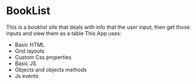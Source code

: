 # BookList
This is a booklist site that deals with info that the user input, then get those inputs and view them as a table 
This App uses:
  - Basic HTML
  - Grid layouts
  - Custom Css properties
  - Basic JS
  - Objects and objects methods
  - Js events
